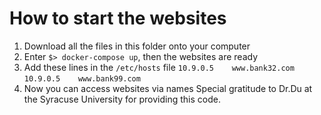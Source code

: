 # How to start the websites
1. Download all the files in this folder onto your computer
2. Enter `$> docker-compose up`, then the websites are ready 
3. Add these lines in the `/etc/hosts` file
`10.9.0.5    www.bank32.com` <br>
`10.9.0.5    www.bank99.com` <br>
4. Now you can access websites via names 
Special gratitude to Dr.Du at the Syracuse University for providing this code.
